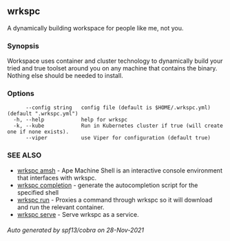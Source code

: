 ## wrkspc

A dynamically building workspace for people like me, not you.

### Synopsis


Workspace uses container and cluster technology to dynamically build your tried and true
toolset around you on any machine that contains the binary. Nothing else should
be needed to install.


### Options

```
      --config string   config file (default is $HOME/.wrkspc.yml) (default ".wrkspc.yml")
  -h, --help            help for wrkspc
  -k, --kube            Run in Kubernetes cluster if true (will create one if none exists).
      --viper           use Viper for configuration (default true)
```

### SEE ALSO

* [wrkspc amsh](wrkspc_amsh.md)	 - Ape Machine Shell is an interactive console environment that interfaces with wrkspc.
* [wrkspc completion](wrkspc_completion.md)	 - generate the autocompletion script for the specified shell
* [wrkspc run](wrkspc_run.md)	 - Proxies a command through wrkspc so it will download and run the relevant container.
* [wrkspc serve](wrkspc_serve.md)	 - Serve wrkspc as a service.

###### Auto generated by spf13/cobra on 28-Nov-2021
